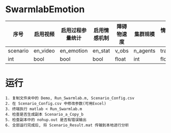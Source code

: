 # SwarmlabEmotion
 
| 序号 | 启用视频 | 启用过程参量统计 | 启用情感机制 | 障碍物速度 | 集群规模 | 情感传递因子 | 恐惧情感激发距离 | 斥力系数基值 | 斥力系数调节范围 | 碰撞半径 | 优选距离 | 优选速度 | 最大速度 | 最大加速度 |
|---|---|---|---|---|---|---|---|---|---|---|---|---|---|---|
| scenario | en_video | en_emotion | en_stat | v_obs | n_agents | trans_prop | fear_dist | g_shill_base | g_shill_range | r_coll | d_ref | v_ref | v_max | a_max |
| int | bool | bool | bool | float | int | float | float | float | float | float | float | float | float | float |


# 运行
```
1. 复制文件夹中的 Demo, Run_Swarmlab.m, Scenario_Config.csv
2. 在 Scenario_Config.csv 中修改参数(可用Excel)
3. 终端执行 matlab < Run_Swarmlab.m
4. 检查是否生成副本 Scenario_a_Copy_b
5. 检查副本中的 nohup.out 是否有错误输出
6. 全部运行完成后, 将 Scenario_Result.mat 传输到本地进行分析
```